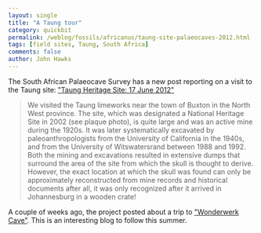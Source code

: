 ```yaml
---
layout: single 
title: "A Taung tour" 
category: quickbit
permalink: /weblog/fossils/africanus/taung-site-palaeocaves-2012.html
tags: [field sites, Taung, South Africa] 
comments: false 
author: John Hawks 
---
```


The South African Palaeocave Survey has a new post reporting on a visit to the Taung site: <a href="http://southafricanpalaeocaves.wordpress.com/2012/06/29/taung-heritage-site-17-june-2012/">"Taung Heritage Site: 17 June 2012"</a>



<blockquote>We visited the Taung limeworks near the town of Buxton in the North West province. The site, which was designated a National Heritage Site in 2002 (see plaque photo), is quite large and was an active mine during the 1920s. It was later systematically excavated by paleoanthropologists from the University of California in the 1940s, and from the University of Witswatersrand between 1988 and 1992. Both the mining and excavations resulted in extensive dumps that surround the area of the site from which the skull is thought to derive. However, the exact location at which the skull was found can only be approximately reconstructed from mine records and historical documents  after all, it was only recognized after it arrived in Johannesburg in a wooden crate!</blockquote>



A couple of weeks ago, the project posted about a trip to <a href="http://southafricanpalaeocaves.wordpress.com/2012/06/15/wonderwerk-cave-10-june-2012/">"Wonderwerk Cave"</a>. This is an interesting blog to follow this summer. 

